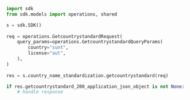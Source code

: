 <!-- Start SDK Example Usage -->
```python
import sdk
from sdk.models import operations, shared

s = sdk.SDK()
    
req = operations.GetcountrystandardRequest(
    query_params=operations.GetcountrystandardQueryParams(
        country="sunt",
        license="aut",
    ),
)
    
res = s.country_name_standardization.getcountrystandard(req)

if res.getcountrystandard_200_application_json_object is not None:
    # handle response
```
<!-- End SDK Example Usage -->